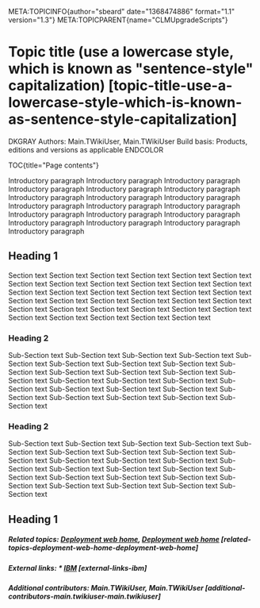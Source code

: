 META:TOPICINFO{author="sbeard" date="1368474886" format="1.1"
version="1.3"} META:TOPICPARENT{name="CLMUpgradeScripts"}

# Topic title (use a lowercase style, which is known as "sentence-style" capitalization) [topic-title-use-a-lowercase-style-which-is-known-as-sentence-style-capitalization]

DKGRAY Authors: Main.TWikiUser, Main.TWikiUser Build basis: Products,
editions and versions as applicable ENDCOLOR

TOC{title="Page contents"}

Introductory paragraph Introductory paragraph Introductory paragraph
Introductory paragraph Introductory paragraph Introductory paragraph
Introductory paragraph Introductory paragraph Introductory paragraph
Introductory paragraph Introductory paragraph Introductory paragraph
Introductory paragraph Introductory paragraph Introductory paragraph
Introductory paragraph Introductory paragraph Introductory paragraph
Introductory paragraph

## Heading 1

Section text Section text Section text Section text Section text Section
text Section text Section text Section text Section text Section text
Section text Section text Section text Section text Section text Section
text Section text Section text Section text Section text Section text
Section text Section text Section text Section text Section text Section
text Section text Section text Section text Section text Section text
Section text Section text

### Heading 2

Sub-Section text Sub-Section text Sub-Section text Sub-Section text
Sub-Section text Sub-Section text Sub-Section text Sub-Section text
Sub-Section text Sub-Section text Sub-Section text Sub-Section text
Sub-Section text Sub-Section text Sub-Section text Sub-Section text
Sub-Section text Sub-Section text Sub-Section text Sub-Section text
Sub-Section text Sub-Section text Sub-Section text Sub-Section text
Sub-Section text

### Heading 2

Sub-Section text Sub-Section text Sub-Section text Sub-Section text
Sub-Section text Sub-Section text Sub-Section text Sub-Section text
Sub-Section text Sub-Section text Sub-Section text Sub-Section text
Sub-Section text Sub-Section text Sub-Section text Sub-Section text
Sub-Section text Sub-Section text Sub-Section text Sub-Section text
Sub-Section text Sub-Section text Sub-Section text Sub-Section text
Sub-Section text

## Heading 1

##### Related topics: [Deployment web home](DeploymentWebHome), [Deployment web home](DeploymentWebHome) [related-topics-deployment-web-home-deployment-web-home]

##### External links: \* [IBM](https://www.ibm.com) [external-links-ibm]

##### Additional contributors: Main.TWikiUser, Main.TWikiUser [additional-contributors-main.twikiuser-main.twikiuser]
